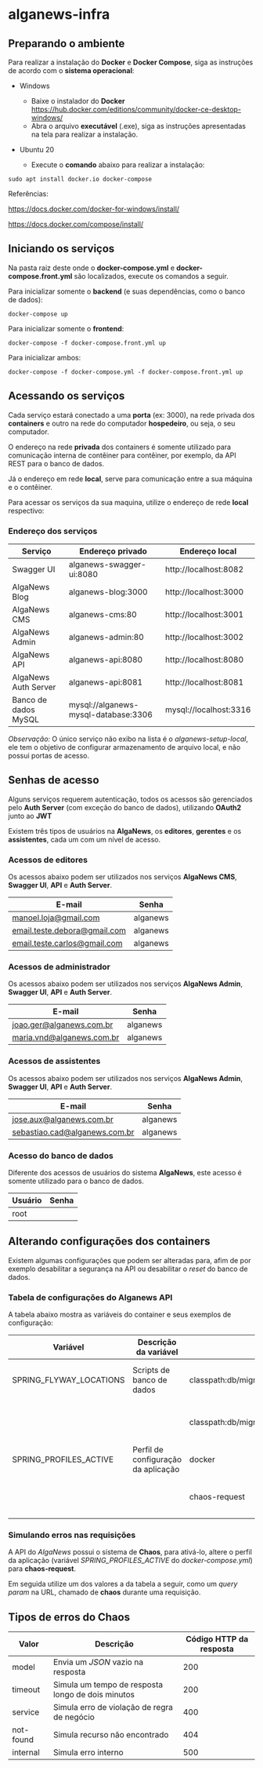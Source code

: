# alganews-infra

## Preparando o ambiente

Para realizar a instalação do **Docker** e **Docker Compose**, 
siga as instruções de acordo com o **sistema operacional**:

- Windows
  - Baixe o instalador do **Docker** https://hub.docker.com/editions/community/docker-ce-desktop-windows/
  - Abra o arquivo **executável** (.exe), siga as instruções apresentadas na tela para realizar a instalação.
   
- Ubuntu 20
  - Execute o **comando** abaixo para realizar a instalação:
```shell script
sudo apt install docker.io docker-compose
```

Referências:

https://docs.docker.com/docker-for-windows/install/

https://docs.docker.com/compose/install/

## Iniciando os serviços

Na pasta raiz deste onde o **docker-compose.yml** e **docker-compose.front.yml** são localizados, 
execute os comandos a seguir.

Para inicializar somente o **backend** (e suas dependências, como o banco de dados):
```shell script
docker-compose up
```
Para inicializar somente o **frontend**:
```shell script
docker-compose -f docker-compose.front.yml up 
```

Para inicializar ambos:
```shell script
docker-compose -f docker-compose.yml -f docker-compose.front.yml up
```

## Acessando os serviços

Cada serviço estará conectado a uma **porta** (ex: 3000),
na rede privada dos **containers** e outro na rede do computador **hospedeiro**, ou seja, o seu computador.

O endereço na rede **privada** dos containers é somente utilizado para comunicação interna de contêiner para contêiner, 
por exemplo, da API REST para o banco de dados.

Já o endereço em rede **local**, serve para comunicação entre a sua máquina e o contêiner.

Para acessar os serviços da sua maquina, 
utilize o endereço de rede **local** respectivo:

### Endereço dos serviços

| Serviço               | Endereço privado | Endereço local |
| --------------------- | ------------- | ----- |
| Swagger UI   | alganews-swagger-ui:8080 | http://localhost:8082 |
| AlgaNews Blog   | alganews-blog:3000 | http://localhost:3000 |
| AlgaNews CMS   | alganews-cms:80 | http://localhost:3001 |
| AlgaNews Admin   | alganews-admin:80 | http://localhost:3002 |
| AlgaNews API  | alganews-api:8080 | http://localhost:8080 |
| AlgaNews Auth Server  | alganews-api:8081 | http://localhost:8081 |
| Banco de dados MySQL  | mysql://alganews-mysql-database:3306 | mysql://localhost:3316 |

_Observação:_ O único serviço não exibo na lista é o _alganews-setup-local_, 
ele tem o objetivo de configurar armazenamento de arquivo local, e não possui portas de acesso. 

## Senhas de acesso

Alguns serviços requerem autenticação, todos os acessos são gerenciados pelo **Auth Server** (com exceção do banco de dados),
 utilizando __OAuth2__ junto ao **JWT** 

Existem três tipos de usuários na **AlgaNews**, os **editores**, **gerentes** e os **assistentes**, cada um com um nível de acesso.

### Acessos de editores
Os acessos abaixo podem ser utilizados nos serviços **AlgaNews CMS**, **Swagger UI**, **API** e **Auth Server**.

| E-mail | Senha |
| --- | --- |
| manoel.loja@gmail.com | alganews |
| email.teste.debora@gmail.com | alganews |
| email.teste.carlos@gmail.com | alganews |

### Acessos de administrador
Os acessos abaixo podem ser utilizados nos serviços **AlgaNews Admin**, **Swagger UI**, **API** e **Auth Server**.

| E-mail | Senha |
| --- | --- |
| joao.ger@alganews.com.br | alganews |
| maria.vnd@alganews.com.br | alganews |

### Acessos de assistentes
Os acessos abaixo podem ser utilizados nos serviços **AlgaNews Admin**, **Swagger UI**, **API** e **Auth Server**.

| E-mail | Senha |
| --- | --- |
| jose.aux@alganews.com.br | alganews |
| sebastiao.cad@alganews.com.br | alganews |

### Acesso do banco de dados
Diferente dos acessos de usuários do sistema **AlgaNews**, este acesso é somente utilizado para o banco de dados.

| Usuário | Senha |
| --- | --- |
| root |  |

## Alterando configurações dos containers
Existem algumas configurações que podem ser alteradas para, 
afim de por exemplo desabilitar a segurança na API ou desabilitar o *reset* do banco de dados.

### Tabela de configurações do Alganews API

A tabela abaixo mostra as variáveis do container e seus exemplos de configuração:

| Variável | Descrição da variável | Valor | Descrição da valor |
| --- | --- | --- | --- |
| SPRING_FLYWAY_LOCATIONS | Scripts de banco de dados |  classpath:db/migration,classpath:db/testdata | Configuração do schema do banco com reset | 
| | |  classpath:db/migration | Configuração do schema do banco sem o reset |
| SPRING_PROFILES_ACTIVE | Perfil de configuração da aplicação | docker | Perfil padrão | 
|  | | chaos-request | Perfil para utilização do Chaos nos requests |  


### Simulando erros nas requisições
A API do *AlgaNews* possui o sistema de **Chaos**, 
para ativá-lo, altere o perfil da aplicação (variável *SPRING_PROFILES_ACTIVE* do *docker-compose.yml*) para **chaos-request**.

Em seguida utilize um dos valores a da tabela a seguir, como um *query param* na URL, chamado de **chaos** durante uma requisição.

## Tipos de erros do Chaos
| Valor | Descrição | Código HTTP da resposta |
| ----- | --------- | ----------------------- |
| model | Envia um *JSON* vazio na resposta | 200 |
| timeout | Simula um tempo de resposta longo de dois minutos  | 200 |
| service | Simula erro de violação de regra de negócio | 400 |
| not-found | Simula recurso não encontrado | 404 |
| internal | Simula erro interno | 500 |

